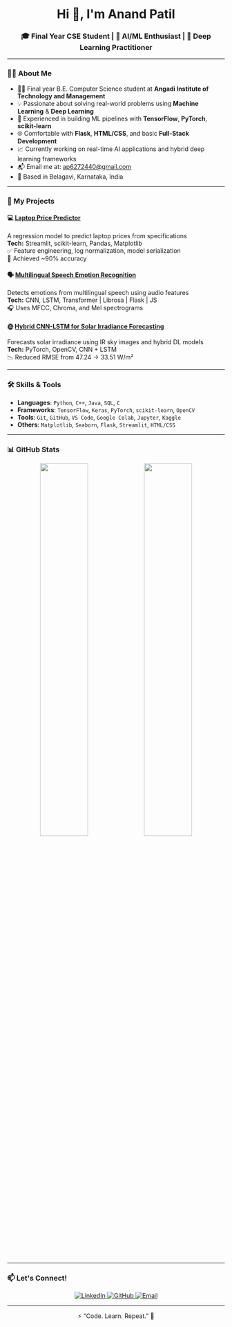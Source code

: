 <h1 align="center">Hi 👋, I'm Anand Patil</h1>
<h3 align="center">🎓 Final Year CSE Student | 🤖 AI/ML Enthusiast | 🧠 Deep Learning Practitioner</h3>

---

### 🧑‍💻 About Me
- 👨‍🎓 Final year B.E. Computer Science student at **Angadi Institute of Technology and Management**  
- 💡 Passionate about solving real-world problems using **Machine Learning** & **Deep Learning**  
- 🧠 Experienced in building ML pipelines with **TensorFlow**, **PyTorch**, **scikit-learn**  
- 🌐 Comfortable with **Flask**, **HTML/CSS**, and basic **Full-Stack Development**  
- 📈 Currently working on real-time AI applications and hybrid deep learning frameworks  
- 📬 Email me at: [ap6272440@gmail.com](mailto:ap6272440@gmail.com)  
- 📍 Based in Belagavi, Karnataka, India  

---

### 🚀 My Projects

#### 💻 [Laptop Price Predictor](https://github.com/Anand-b-patil/Laptop-Price-Predictor)
A regression model to predict laptop prices from specifications  
**Tech:** Streamlit, scikit-learn, Pandas, Matplotlib  
✅ Feature engineering, log normalization, model serialization  
🎯 Achieved ~90% accuracy  

#### 🗣️ [Multilingual Speech Emotion Recognition](https://github.com/Anand-b-patil/Multilingual-speech-emotion-recognition-using-MFCC)
Detects emotions from multilingual speech using audio features  
**Tech:** CNN, LSTM, Transformer | Librosa | Flask | JS  
🎧 Uses MFCC, Chroma, and Mel spectrograms  

#### 🌞 [Hybrid CNN-LSTM for Solar Irradiance Forecasting](https://github.com/Anand-b-patil/Hybrid-CNN-LSTM-for-Solar-Irradiance-Forecasting)
Forecasts solar irradiance using IR sky images and hybrid DL models  
**Tech:** PyTorch, OpenCV, CNN + LSTM  
📉 Reduced RMSE from 47.24 → 33.51 W/m²  

---

### 🛠️ Skills & Tools
- **Languages**: `Python`, `C++`, `Java`, `SQL`, `C`  
- **Frameworks**: `TensorFlow`, `Keras`, `PyTorch`, `scikit-learn`, `OpenCV`  
- **Tools**: `Git`, `GitHub`, `VS Code`, `Google Colab`, `Jupyter`, `Kaggle`  
- **Others**: `Matplotlib`, `Seaborn`, `Flask`, `Streamlit`, `HTML/CSS`

---

### 📊 GitHub Stats
<p align="center">
  <img src="https://github-readme-stats.vercel.app/api?username=Anand-b-patil&show_icons=true&theme=midnight-purple&hide_border=true" width="47%" />
  <img src="https://github-readme-stats.vercel.app/api/top-langs/?username=Anand-b-patil&layout=compact&theme=midnight-purple&hide_border=true" width="47%" />
</p>

---

### 📫 Let's Connect!
<p align="center">
  <a href="https://www.linkedin.com/in/anand-patil-789351289/" target="_blank">
    <img alt="LinkedIn" src="https://img.shields.io/badge/LinkedIn-0077B5?style=for-the-badge&logo=linkedin&logoColor=white" />
  </a>
  <a href="https://github.com/Anand-b-patil" target="_blank">
    <img alt="GitHub" src="https://img.shields.io/badge/GitHub-181717?style=for-the-badge&logo=github&logoColor=white" />
  </a>
  <a href="mailto:ap6272440@gmail.com">
    <img alt="Email" src="https://img.shields.io/badge/Email-D14836?style=for-the-badge&logo=gmail&logoColor=white" />
  </a>
</p>

---

<p align="center">
  ⚡ “Code. Learn. Repeat.” 🚀  
</p>
